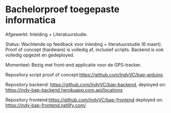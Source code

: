 # Bachelorproef toegepaste informatica

Afgewerkt: Inleiding + Literatuurstudie.

Status: Wachtende op feedback voor inleiding + literatuurstudie (6 maart). Proof of concept (hardware) is volledig af, inclusief scripts. Backend is ook volledig opgezet en gedeployed. 

Momenteel: Bezig met front-end applicatie voor de GPS-tracker.

Repository script proof of concept:https://github.com/IndyVC/bap-arduino

Repository backend: https://github.com/IndyVC/bap-backend, deployed on: https://indy-bap-backend.herokuapp.com.api/locations

Repository frontend:https://github.com/IndyVC/bap-frontend deployed on: https://indy-bap-frontend.netlify.com/

